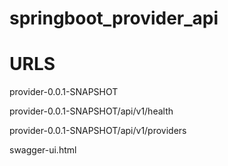 # springboot_provider_api

# URLS
provider-0.0.1-SNAPSHOT

provider-0.0.1-SNAPSHOT/api/v1/health

provider-0.0.1-SNAPSHOT/api/v1/providers

swagger-ui.html

